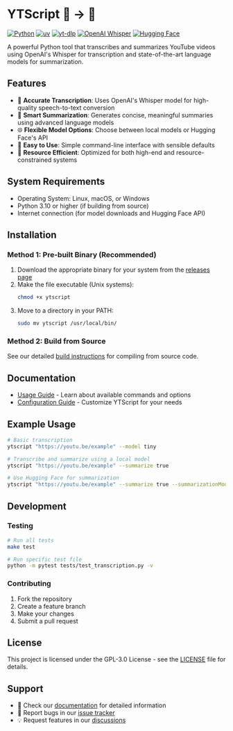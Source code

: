 # YTScript 🎥 → 📝

[![Python](https://img.shields.io/badge/Python_3.10+-3776AB?style=flat&logo=python&logoColor=white)](https://www.python.org/)
[![uv](https://img.shields.io/badge/uv-FFE873?style=flat&logo=python&logoColor=black)](https://github.com/astral-sh/uv)
[![yt-dlp](https://img.shields.io/badge/yt--dlp-FF0000?style=flat&logo=youtube&logoColor=white)](https://github.com/yt-dlp/yt-dlp)
[![OpenAI Whisper](https://img.shields.io/badge/OpenAI_Whisper-white?style=flat&logo=openai&logoColor=black)](https://github.com/openai/whisper)
[![Hugging Face](https://img.shields.io/badge/Hugging_Face-FFD21E?style=flat&logo=huggingface&logoColor=FFD21E)](https://huggingface.co/)


A powerful Python tool that transcribes and summarizes YouTube videos using OpenAI's Whisper for transcription and state-of-the-art language models for summarization.

## Features

- 🎯 **Accurate Transcription**: Uses OpenAI's Whisper model for high-quality speech-to-text conversion
- 📝 **Smart Summarization**: Generates concise, meaningful summaries using advanced language models
- 🌐 **Flexible Model Options**: Choose between local models or Hugging Face's API
- 🚀 **Easy to Use**: Simple command-line interface with sensible defaults
- 💾 **Resource Efficient**: Optimized for both high-end and resource-constrained systems

## System Requirements

- Operating System: Linux, macOS, or Windows
- Python 3.10 or higher (if building from source)
- Internet connection (for model downloads and Hugging Face API)

## Installation

### Method 1: Pre-built Binary (Recommended)

1. Download the appropriate binary for your system from the [releases page](https://github.com/DHMorse/ytscript/releases)
2. Make the file executable (Unix systems):
   ```bash
   chmod +x ytscript
   ```
3. Move to a directory in your PATH:
   ```bash
   sudo mv ytscript /usr/local/bin/
   ```

### Method 2: Build from Source

See our detailed [build instructions](docs/build-from-source.md) for compiling from source code.

## Documentation

- [Usage Guide](docs/usage.md) - Learn about available commands and options
- [Configuration Guide](docs/configuration.md) - Customize YTScript for your needs

## Example Usage

```bash
# Basic transcription
ytscript "https://youtu.be/example" --model tiny

# Transcribe and summarize using a local model
ytscript "https://youtu.be/example" --summarize true

# Use Hugging Face for summarization
ytscript "https://youtu.be/example" --summarize true --summarizationModelType huggingface
```

## Development

### Testing

```bash
# Run all tests
make test

# Run specific test file
python -m pytest tests/test_transcription.py -v
```

### Contributing

1. Fork the repository
2. Create a feature branch
3. Make your changes
4. Submit a pull request

## License

This project is licensed under the GPL-3.0 License - see the [LICENSE](LICENSE) file for details.

## Support

- 📖 Check our [documentation](docs/) for detailed information
- 🐛 Report bugs in our [issue tracker](https://github.com/DHMorse/ytscript/issues)
- 💡 Request features in our [discussions](https://github.com/DHMorse/ytscript/discussions)